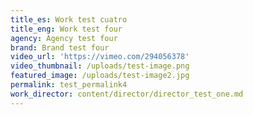 ```yaml
---
title_es: Work test cuatro
title_eng: Work test four
agency: Agency test four
brand: Brand test four
video_url: 'https://vimeo.com/294056378'
video_thumbnail: /uploads/test-image.png
featured_image: /uploads/test-image2.jpg
permalink: test_permalink4
work_director: content/director/director_test_one.md
---
```




